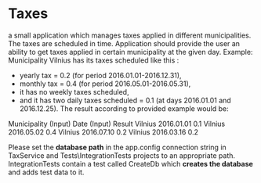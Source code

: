 # Taxes

a small application which manages taxes applied in different municipalities.
The taxes are scheduled in time. Application should provide the user an ability to get taxes applied in
certain municipality at the given day.
Example: Municipality Vilnius has its taxes scheduled like this :
- yearly tax = 0.2 (for period 2016.01.01-2016.12.31),
- monthly tax = 0.4 (for period 2016.05.01-2016.05.31),
- it has no weekly taxes scheduled,
- and it has two daily taxes scheduled = 0.1 (at days 2016.01.01 and 2016.12.25).
The result according to provided example would be:

Municipality (Input)  Date (Input)  Result
Vilnius  				2016.01.01  0.1
Vilnius  				2016.05.02  0.4
Vilnius  				2016.07.10  0.2
Vilnius  				2016.03.16  0.2

Please set the **database path** in the app.config connection string in TaxService and Tests\IntegrationTests projects to an appropriate path.
IntegrationTests contain a test called CreateDb which **creates the database** and adds test data to it.